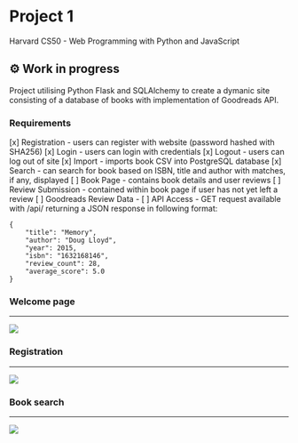 # Project 1

Harvard CS50 - Web Programming with Python and JavaScript

## :gear: Work in progress

Project utilising Python Flask and SQLAlchemy to create a dymanic site consisting of a database of books with implementation of Goodreads API.

### Requirements

[x] Registration - users can register with website (password hashed with SHA256)
[x] Login - users can login with credentials
[x] Logout - users can log out of site
[x] Import - imports book CSV into PostgreSQL database
[x] Search - can search for book based on ISBN, title and author with matches, if any, displayed
[ ] Book Page - contains book details and user reviews
[ ] Review Submission - contained within book page if user has not yet left a review
[ ] Goodreads Review Data - 
[ ] API Access - GET request available with /api/<isbn> returning a JSON response in following format:

    {
        "title": "Memory",
        "author": "Doug Lloyd",
        "year": 2015,
        "isbn": "1632168146",
        "review_count": 28,
        "average_score": 5.0
    }


### Welcome page
----------------
![](https://i.imgur.com/GyBhLH1.png)

### Registration
----------------
![](https://i.imgur.com/T4QjnPv.png)

### Book search
---------------
![](https://i.imgur.com/4e8rile.png)
